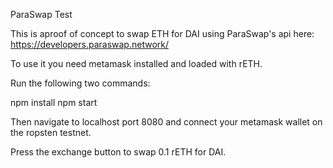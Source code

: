 ParaSwap Test

This is aproof of concept to swap ETH for DAI using ParaSwap's api here: https://developers.paraswap.network/

To use it you need metamask installed and loaded with rETH.

Run the following two commands:

npm install
npm start

Then navigate to localhost port 8080 and connect your metamask wallet on the ropsten testnet.

Press the exchange button to swap 0.1 rETH for DAI.